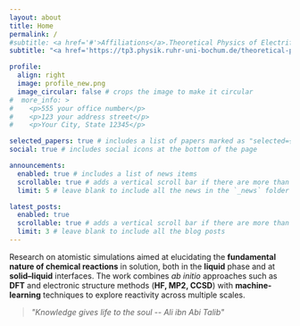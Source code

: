 ```yaml
---
layout: about
title: Home
permalink: /
#subtitle: <a href='#'>Affiliations</a>.Theoretical Physics of Electrified Liquid-Solid Interfaces. Ruhr-Universität Bochum
subtitle: "<a href='https://tp3.physik.ruhr-uni-bochum.de/theoretical-physics-of-electrified-liquid-solid-interfaces/' target='_blank'>Theoretical Physics of Electrified Liquid–Solid Interfaces</a>, <a href='https://www.ruhr-uni-bochum.de/de' target='_blank'>Ruhr-Universität Bochum</a>"

profile:
  align: right
  image: profile_new.png
  image_circular: false # crops the image to make it circular
#  more_info: >
#    <p>555 your office number</p>
#    <p>123 your address street</p>
#    <p>Your City, State 12345</p>

selected_papers: true # includes a list of papers marked as "selected={true}"
social: true # includes social icons at the bottom of the page

announcements:
  enabled: true # includes a list of news items
  scrollable: true # adds a vertical scroll bar if there are more than 3 news items
  limit: 5 # leave blank to include all the news in the `_news` folder

latest_posts:
  enabled: true
  scrollable: true # adds a vertical scroll bar if there are more than 3 new posts items
  limit: 3 # leave blank to include all the blog posts
---
```


Research on atomistic simulations aimed at elucidating the **fundamental nature of chemical reactions** in solution, both in the **liquid** phase and at **solid–liquid** interfaces. The work combines *ab initio* approaches such as **DFT** and electronic structure methods (**HF, MP2, CCSD**) with **machine-learning** techniques to explore reactivity across multiple scales.


>*"Knowledge gives life to the soul -- Ali ibn Abi Talib"*
